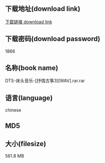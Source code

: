 ## 下载地址(download link)
[下载链接 download link](https://voluble-croquembouche-d321dc.netlify.app/?s=DTS-%E5%BA%8A%E5%A4%B4%E9%9F%B3%E4%B9%90-%5B%E6%8A%92%E6%83%85%E5%8F%A4%E7%AD%9D3%5D%5BWAV%5D.rar)

## 下载密码(download password)
1866

## 名称(book name)
DTS-床头音乐-[抒情古筝3][WAV].rar.rar

## 语言(language)
chinese

## MD5


## 大小(filesize)
561.8 MB
